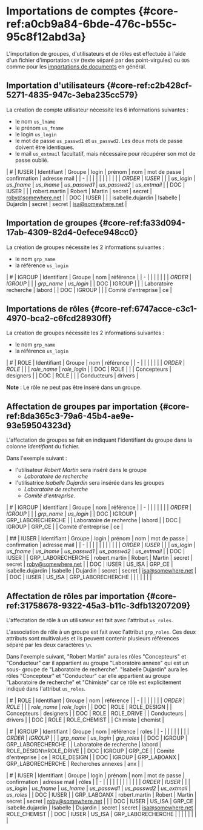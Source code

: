 # Importations de comptes {#core-ref:a0cb9a84-6bde-476c-b55c-95c8f12abd3a}

L'importation de groupes, d'utilisateurs et de rôles est effectuée à l'aide d'un
fichier d'importation `CSV` (texte séparé par des point-virgules) ou `ODS` comme
pour les [importations de documents][import_documents] en général.

## Importation d'utilisateurs {#core-ref:c2b428cf-5271-4835-947c-3eba235cc579}

La création de compte utilisateur nécessite les 6 informations suivantes :

*   le nom `us_lname`
*   le prénom `us_fname`
*   le login `us_login`
*   le mot de passe `us_passwd1` et `us_passwd2`. Les deux mots de passe doivent être identiques.
*   le mail `us_extmail` facultatif, mais nécessaire pour récupérer son mot de passe oublié.

| #       | IUSER   | Identifiant | Groupe | login             | prénom     | nom        | mot de passe | confirmation | adresse mail       |
| -       |         |             |        |                   |            |            |              |              |                    |
| *ORDER* | *IUSER* |             |        | *us_login*        | *us_fname* | *us_lname* | *us_passwd1* | *us_passwd2* | *us_extmail*       |
| DOC     | IUSER   |             |        | robert.martin     | Robert     | Martin     | secret       | secret       | roby@somewhere.net |
| DOC     | IUSER   |             |        | isabelle.dujardin | Isabelle   | Dujardin   | secret       | secret       | isa@somewhere.net  |

## Importation de groupes {#core-ref:fa33d094-17ab-4309-82d4-0efece948cc0}

La création de groupes nécessite les 2 informations suivantes :

*   le nom `grp_name`
*   la référence `us_login`

| #       | IGROUP   | Identifiant | Groupe | nom                   | référence  |
| -       |          |             |        |                       |            |
| *ORDER* | *IGROUP* |             |        | *grp_name*            | *us_login* |
| DOC     | IGROUP   |             |        | Laboratoire recherche | labord     |
| DOC     | IGROUP   |             |        | Comité d'entreprise   | ce         |

## Importations de rôles {#core-ref:6747acce-c3c1-4970-bca2-c6fcd28930ff}

La création de groupes nécessite les 2 informations suivantes :

*   le nom `grp_name`
*   la référence `us_login`

| #       | ROLE   | Identifiant | Groupe | nom         | référence    |
| -       |        |             |        |             |              |
| *ORDER* | *ROLE* |             |        | *role_name* | *role_login* |
| DOC     | ROLE   |             |        | Concepteurs | designers    |
| DOC     | ROLE   |             |        | Conducteurs | drivers      |

**Note** : Le rôle ne peut pas être inséré dans un groupe.

## Affectation de groupes par importation {#core-ref:8da365c3-79a6-45b4-ae9e-93e59504323d}

L'affectation de groupes se fait en indiquant l'identifiant du groupe dans la
colonne *Identifiant* du fichier.

Dans l'exemple suivant :

*   l'utilisateur *Robert Martin* sera inséré dans le groupe
    *   *Laboratoire de recherche*
*   l'utilisatrice *Isabelle Dujardin* sera insérée dans les groupes
    *   *Laboratoire de recherche*
    *   *Comité d'entreprise*.

| #       | IGROUP   | Identifiant       | Groupe            | nom                      | référence  |
| -       |          |                   |                   |                          |            |
| *ORDER* | *IGROUP* |                   |                   | *grp_name*               | *us_login* |
| DOC     | IGROUP   | GRP_LABORECHERCHE |                   | Laboratoire de recherche | labord     |
| DOC     | IGROUP   | GRP_CE            |                   | Comité d'entreprise      | ce         |

| ##      | IUSER   | Identifiant | Groupe            | login             | prénom     | nom        | mot de passe | confirmation | adresse mail       |
| -       |         |             |                   |                   |            |            |              |              |                    |
| *ORDER* | *IUSER* |             |                   | *us_login*        | *us_fname* | *us_lname* | *us_passwd1* | *us_passwd2* | *us_extmail*       |
| DOC     | IUSER   |             | GRP_LABORECHERCHE | robert.martin     | Robert     | Martin     | secret       | secret       | roby@somewhere.net |
| DOC     | IUSER   | US_ISA      | GRP_CE            | isabelle.dujardin | Isabelle   | Dujardin   | secret       | secret       | isa@somewhere.net  |
| DOC     | IUSER   | US_ISA      | GRP_LABORECHERCHE |                   |            |            |              |              |                    |

## Affectation de rôles par importation {#core-ref:31758678-9322-45a3-b11c-3dfb13207209}

L'affectation de rôle à un utilisateur est fait avec l'attribut `us_roles`.

L'association de rôle à un groupe est fait avec l'attribut `grp_roles`. Ces deux
attributs sont multivalués et ils peuvent contenir plusieurs références séparé
par les deux caractères `\n`.

Dans l'exemple suivant, "Robert Martin" aura les rôles "Concepteurs" et
"Conducteur" car il appartient au groupe "Laboratoire annexe" qui est un sous-
groupe de "Laboratoire de recherche". "Isabelle Dujardin" aura les rôles
"Concepteur" et "Conducteur" car elle appartient au groupe "Laboratoire de
recherche" et "Chimiste" car ce rôle est explicitement indiqué dans l'attribut
`us_roles`.

| #       | ROLE   | Identifiant  | Groupe | nom         | référence    |
| -       |        |              |        |             |              |
| *ORDER* | *ROLE* |              |        | *role_name* | *role_login* |
| DOC     | ROLE   | ROLE_DESIGN  |        | Concepteurs | designers    |
| DOC     | ROLE   | ROLE_DRIVE   |        | Conducteurs | drivers      |
| DOC     | ROLE   | ROLE_CHEMIST |        | Chimiste    | chemist      |

| #       | IGROUP   | Identifiant       | Groupe            | nom                      | référence  | roles                   |
| -       |          |                   |                   |                          |            |                         |
| *ORDER* | *IGROUP* |                   |                   | *grp_name*               | *us_login* | *grp_roles*             |
| DOC     | IGROUP   | GRP_LABORECHERCHE |                   | Laboratoire de recherche | labord     | ROLE_DESIGN\nROLE_DRIVE |
| DOC     | IGROUP   | GRP_CE            |                   | Comité d'entreprise      | ce         | ROLE_DESIGN             |
| DOC     | IGROUP   | GRP_LABOANX       | GRP_LABORECHERCHE | Recherches annexes       | anx        |                         |

| #       | IUSER   | Identifiant | Groupe            | login             | prénom     | nom        | mot de passe | confirmation | adresse mail       | rôles        |
| -       |         |             |                   |                   |            |            |              |              |                    |              |
| *ORDER* | *IUSER* |             |                   | *us_login*        | *us_fname* | *us_lname* | *us_passwd1* | *us_passwd2* | *us_extmail*       | *us_roles*   |
| DOC     | IUSER   |             | GRP_LABOANX       | robert.martin     | Robert     | Martin     | secret       | secret       | roby@somewhere.net |              |
| DOC     | IUSER   | US_ISA      | GRP_CE            | isabelle.dujardin | Isabelle   | Dujardin   | secret       | secret       | isa@somewhere.net  | ROLE_CHEMIST |
| DOC     | IUSER   | US_ISA      | GRP_LABORECHERCHE |                   |            |            |              |              |                    |              |

<!-- links -->
[import_documents]: #core-ref:2fb3284a-2424-44b2-93ae-41dc3969e093